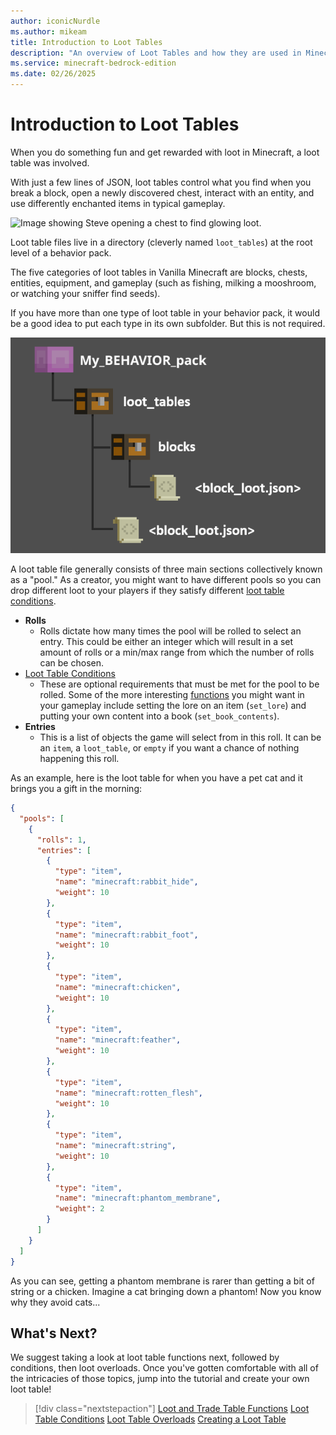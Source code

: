 ```yaml
---
author: iconicNurdle
ms.author: mikeam
title: Introduction to Loot Tables
description: "An overview of Loot Tables and how they are used in Minecraft: Bedrock Edition"
ms.service: minecraft-bedrock-edition
ms.date: 02/26/2025
---
```


# Introduction to Loot Tables

When you do something fun and get rewarded with loot in Minecraft, a loot table was involved. 

With just a few lines of JSON, loot tables control what you find when you break a block, open a newly discovered chest, interact with an entity, and use differently enchanted items in typical gameplay.

![Image showing Steve opening a chest to find glowing loot.](Media/IntroToLootTables/Loot-and-Trading-Tables.jpg)

Loot table files live in a directory (cleverly named `loot_tables`) at the root level of a behavior pack.

The five categories of loot tables in Vanilla Minecraft are blocks, chests, entities, equipment, and gameplay (such as fishing, milking a mooshroom, or watching your sniffer find seeds). 

If you have more than one type of loot table in your behavior pack, it would be a good idea to put each type in its own subfolder. But this is not required.

![Image of the structure of a behavior pack showing that the example block loot file can go into a blocks subfolder or directly in the loot_tables folder.](Media/IntroToLootTables/loot-behavior-pack-structure.png)

A loot table file generally consists of three main sections collectively known as a "pool." As a creator, you might want to have different pools so you can drop different loot to your players if they satisfy different [loot table conditions](../Documents/LootTableConditions.md).

- **Rolls**
  - Rolls dictate how many times the pool will be rolled to select an entry. This could be either an integer which will result in a set amount of rolls or a min/max range from which the number of rolls can be chosen.
- [Loot Table Conditions](LootTableConditions.md)
  - These are optional requirements that must be met for the pool to be rolled. Some of the more interesting [functions](../Documents/LootAndTradeTableFunctions.md) you might want in your gameplay include setting the lore on an item (`set_lore`) and putting your own content into a book (`set_book_contents`).
- **Entries**
  - This is a list of objects the game will select from in this roll. It can be an `item`, a `loot_table`, or `empty` if you want a chance of nothing happening this roll.

As an example, here is the loot table for when you have a pet cat and it brings you a gift in the morning:

```json
{
  "pools": [
    {
      "rolls": 1,
      "entries": [
        {
          "type": "item",
          "name": "minecraft:rabbit_hide",
          "weight": 10
        },
        {
          "type": "item",
          "name": "minecraft:rabbit_foot",
          "weight": 10
        },
        {
          "type": "item",
          "name": "minecraft:chicken",
          "weight": 10
        },
        {
          "type": "item",
          "name": "minecraft:feather",
          "weight": 10
        },
        {
          "type": "item",
          "name": "minecraft:rotten_flesh",
          "weight": 10
        },
        {
          "type": "item",
          "name": "minecraft:string",
          "weight": 10
        },
        {
          "type": "item",
          "name": "minecraft:phantom_membrane",
          "weight": 2
        }
      ]
    }
  ]
}
```

As you can see, getting a phantom membrane is rarer than getting a bit of string or a chicken. Imagine a cat bringing down a phantom! Now you know why they avoid cats...

## What's Next?

We suggest taking a look at loot table functions next, followed by conditions, then loot overloads. Once you've gotten comfortable with all of the intricacies of those topics, jump into the tutorial and create your own loot table!

> [!div class="nextstepaction"]
> [Loot and Trade Table Functions](LootandTradeTableFunctions.md)
> [Loot Table Conditions](LootTableConditions.md)
> [Loot Table Overloads](LootOverloads.md)
> [Creating a Loot Table](CreateLootTable.md)